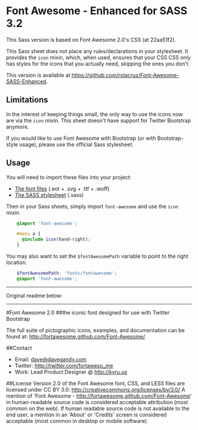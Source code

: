 Font Awesome - Enhanced for SASS 3.2
====================================

This Sass version is based on Font Awesome 2.0's CSS (at 22aa51f2).

This Sass sheet does not place any rules/declarations in your stylesheet.
It provides the `icon` mixin, which, when used, ensures that your CSS CSS
only has styles for the icons that you actually need, skipping the ones you
don't.

This version is available at
https://github.com/rstacruz/Font-Awesome-SASS-Enhanced.

Limitations
-----------

In the interest of keeping things small, the only way to use the icons now
are via the `icon` mixin. This sheet doesn't have support for Twitter
Bootstrap anymore.

If you would like to use Font Awesome with Bootstrap (or with
Bootstrap-style usage), please use the official Sass stylesheet.

Usage
-----

You will need to import these files into your project:

 * [The font files][fonts] (.eot + .svg + .ttf + .woff)
 * [The SASS stylesheet][sheet] (.sass)

[fonts]: https://github.com/rstacruz/Font-Awesome-SASS-Enhanced/tree/master/font
[sheet]: https://github.com/rstacruz/Font-Awesome-SASS-Enhanced/blob/master/sass-enhanced/_font-awesome.scss

Then in your Sass sheets, simply import `font-awesome` and use the `icon`
mixin.

``` scss
    @import 'font-awesome';

    #menu a {
      @include icon(hand-right);
    }
```

You may also want to set the `$fontAwesomePath` variable to point to the right location.

``` scss
    $fontAwesomePath: 'fonts/fontawesome';
    @import 'font-awesome';
```

-----

Original readme below:

-----

#Font Awesome 2.0
##the iconic font designed for use with Twitter Bootstrap

The full suite of pictographic icons, examples, and documentation can be found at:
http://fortawesome.github.com/Font-Awesome/

##Contact
- Email: dave@davegandy.com
- Twitter: http://twitter.com/fortaweso_me
- Work: Lead Product Designer @ http://kyru.us

##License
Version 2.0 of the Font Awesome font, CSS, and LESS files are licensed under CC BY 3.0:
http://creativecommons.org/licenses/by/3.0/
A mention of 'Font Awesome - http://fortawesome.github.com/Font-Awesome'
in human-readable source code is considered acceptable attribution (most common on the
web). If human readable source code is not available to the end user, a mention in an 'About' 
or 'Credits' screen is considered acceptable (most common in desktop or mobile software).
